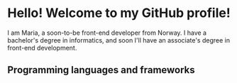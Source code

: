 # Hello! Welcome to my GitHub profile!

I am Maria, a soon-to-be front-end developer from Norway. I have a bachelor's degree in informatics, and soon I'll have an associate's degree in front-end development.

## Programming languages and frameworks

<!--
**lilleberg/lilleberg** is a ✨ _special_ ✨ repository because its `README.md` (this file) appears on your GitHub profile.

Here are some ideas to get you started:

- 🔭 I’m currently working on ...
- 🌱 I’m currently learning ...
- 👯 I’m looking to collaborate on ...
- 🤔 I’m looking for help with ...
- 💬 Ask me about ...
- 📫 How to reach me: ...
- 😄 Pronouns: ...
- ⚡ Fun fact: ...
-->
